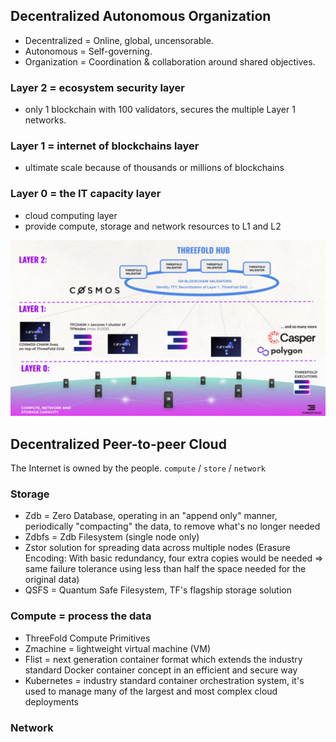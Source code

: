 ## Decentralized Autonomous Organization

- Decentralized = Online, global, uncensorable.
- Autonomous = Self-governing.
- Organization = Coordination & collaboration around shared objectives.

### Layer 2 = ecosystem security layer
- only 1 blockchain with 100 validators, secures the multiple Layer 1 networks.

### Layer 1 = internet of blockchains layer
- ultimate scale because of thousands or millions of blockchains

### Layer 0 = the IT capacity layer
- cloud computing layer
- provide compute, storage and network resources to L1 and L2

<p align="center">
  <img width="800" src="/img/threefold_dao_layers.jpg">
</p>

## Decentralized Peer-to-peer Cloud

The Internet is owned by the people.
`compute` / `store` / `network`

### Storage

- Zdb = Zero Database, operating in an "append only" manner, periodically "compacting" the data, to remove what's no longer needed
- Zdbfs = Zdb Filesystem (single node only)
- Zstor solution for spreading data across multiple nodes (Erasure Encoding: With basic redundancy, four extra copies would be needed => same failure tolerance using less than half the space needed for the original data)
- QSFS = Quantum Safe Filesystem, TF's flagship storage solution

### Compute = process the data

- ThreeFold Compute Primitives
- Zmachine = lightweight virtual machine (VM)
- Flist = next generation container format which extends the industry standard Docker container concept in an efficient and secure way
- Kubernetes = industry standard container orchestration system, it's used to manage many of the largest and most complex cloud deployments

### Network
